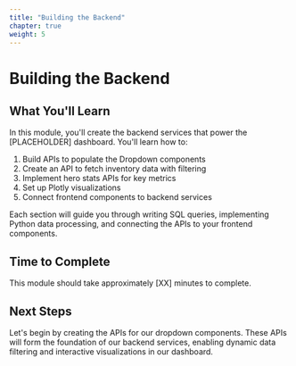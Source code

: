 ```yaml
---
title: "Building the Backend"
chapter: true
weight: 5
---
```


# Building the Backend

## What You'll Learn

In this module, you'll create the backend services that power the [PLACEHOLDER] dashboard. You'll learn how to:

1. Build APIs to populate the Dropdown components
2. Create an API to fetch inventory data with filtering
3. Implement hero stats APIs for key metrics
4. Set up Plotly visualizations
5. Connect frontend components to backend services

Each section will guide you through writing SQL queries, implementing Python data processing, and connecting the APIs to your frontend components.

## Time to Complete

This module should take approximately [XX] minutes to complete.

## Next Steps

Let's begin by creating the APIs for our dropdown components. These APIs will form the foundation of our backend services, enabling dynamic data filtering and interactive visualizations in our dashboard.
